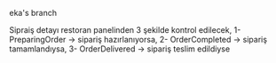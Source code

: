 eka's branch


Sipraiş detayı restoran panelinden 3 şekilde kontrol edilecek, 
1- PreparingOrder -> sipariş hazırlanıyorsa,
2- OrderCompleted -> sipariş tamamlandıysa,
3- OrderDelivered -> sipariş teslim edildiyse